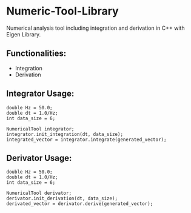 # Numeric-Tool-Library
Numerical analysis tool including integration and derivation in C++ with Eigen Library.

Functionalities:
---
- Integration
- Derivation

Integrator Usage:
---
```
double Hz = 50.0;
double dt = 1.0/Hz;
int data_size = 6;

NumericalTool integrator;
integrator.init_integration(dt, data_size);
integrated_vector = integrator.integrate(generated_vector);
```

Derivator Usage:
---
```
double Hz = 50.0;
double dt = 1.0/Hz;
int data_size = 6;

NumericalTool derivator;
derivator.init_derivation(dt, data_size);
derivated_vector = derivator.derive(generated_vector);
```